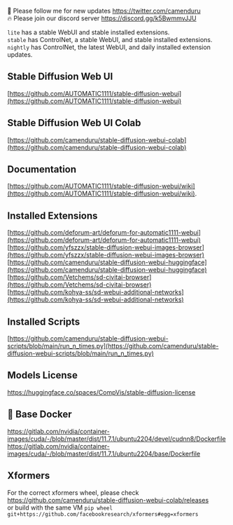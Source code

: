 🐣 Please follow me for new updates https://twitter.com/camenduru <br />
🔥 Please join our discord server https://discord.gg/k5BwmmvJJU

`lite` has a stable WebUI and stable installed extensions. <br />
`stable` has ControlNet, a stable WebUI, and stable installed extensions. <br />
`nightly` has ControlNet, the latest WebUI, and daily installed extension updates. <br />

## Stable Diffusion Web UI
[https://github.com/AUTOMATIC1111/stable-diffusion-webui](https://github.com/AUTOMATIC1111/stable-diffusion-webui)

## Stable Diffusion Web UI Colab
[https://github.com/camenduru/stable-diffusion-webui-colab](https://github.com/camenduru/stable-diffusion-webui-colab)

## Documentation
[https://github.com/AUTOMATIC1111/stable-diffusion-webui/wiki](https://github.com/AUTOMATIC1111/stable-diffusion-webui/wiki).

## Installed Extensions
[https://github.com/deforum-art/deforum-for-automatic1111-webui](https://github.com/deforum-art/deforum-for-automatic1111-webui) <br />
[https://github.com/yfszzx/stable-diffusion-webui-images-browser](https://github.com/yfszzx/stable-diffusion-webui-images-browser) <br />
[https://github.com/camenduru/stable-diffusion-webui-huggingface](https://github.com/camenduru/stable-diffusion-webui-huggingface) <br />
[https://github.com/Vetchems/sd-civitai-browser](https://github.com/Vetchems/sd-civitai-browser) <br />
[https://github.com/kohya-ss/sd-webui-additional-networks](https://github.com/kohya-ss/sd-webui-additional-networks) <br />

## Installed Scripts
[https://github.com/camenduru/stable-diffusion-webui-scripts/blob/main/run_n_times.py](https://github.com/camenduru/stable-diffusion-webui-scripts/blob/main/run_n_times.py) <br />

## Models License
https://huggingface.co/spaces/CompVis/stable-diffusion-license

## 🐳 Base Docker
https://gitlab.com/nvidia/container-images/cuda/-/blob/master/dist/11.7.1/ubuntu2204/devel/cudnn8/Dockerfile <br />
https://gitlab.com/nvidia/container-images/cuda/-/blob/master/dist/11.7.1/ubuntu2204/base/Dockerfile

## Xformers
For the correct xformers wheel, please check https://github.com/camenduru/stable-diffusion-webui-colab/releases<br />
or build with the same VM `pip wheel git+https://github.com/facebookresearch/xformers#egg=xformers` <br />